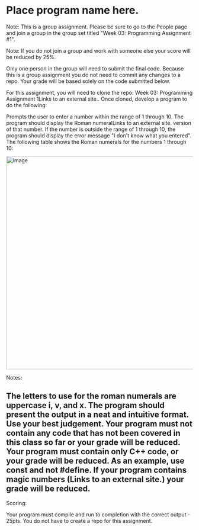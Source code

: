 # Place program name here.
Note: This is a group assignment. Please be sure to go to the People page and join a group in the group set titled "Week 03: Programming Assignment #1".

Note: If you do not join a group and work with someone else your score will be reduced by 25%.

Only one person in the group will need to submit the final code. Because this is a group assignment you do not need to commit any changes to a repo. Your grade will be based solely on the code submitted below.

For this assignment, you will need to clone the repo: Week 03: Programming Assignment 1Links to an external site.. Once cloned, develop a program to do the following:

Prompts the user to enter a number within the range of 1 through 10. The program should display the Roman numeralLinks to an external site. version of that number. If the number is outside the range of 1 through 10, the program should display the error message "I don't know what you entered". The following table shows the Roman numerals for the numbers 1 through 10:


<img width="575" alt="image" src="https://github.com/ITCS-2530/week03_programmingassignment_1-Bladekid27/assets/148721801/59a7c2db-abe5-4391-b281-68b6dca857c5">



Notes:

The letters to use for the roman numerals are uppercase i, v, and x.
The program should present the output in a neat and intuitive format. Use your best judgement.
Your program must not contain any code that has not been covered in this class so far or your grade will be reduced.
Your program must contain only C++ code, or your grade will be reduced. As an example, use const and not #define.
If your program contains magic numbers (Links to an external site.) your grade will be reduced.
---

Scoring:

Your program must compile and run to completion with the correct output - 25pts.
You do not have to create a repo for this assignment.
